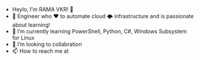 - Heylo, I'm RAMA VKR! 👋
- 👀 Engineer who ♥ to automate cloud 🌩 infrastructure and is passionate about learning!
- 🌱 I’m currently learning PowerShell, Python, C#, Windows Subsystem for Linux
- 💞️ I’m looking to collabration
- 📫 How to reach me at 

<!---
RAMAVKR/RAMAVKR is a ✨ special ✨ repository because its `README.md` (this file) appears on your GitHub profile.
You can click the Preview link to take a look at your changes.
--->
